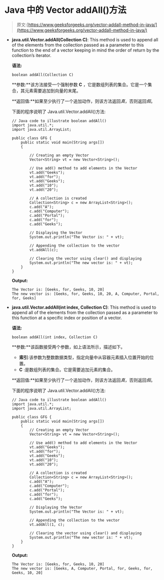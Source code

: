 # Java 中的 Vector addAll()方法

> 原文:[https://www.geeksforgeeks.org/vector-addall-method-in-java/](https://www.geeksforgeeks.org/vector-addall-method-in-java/)

*   **java.util.Vector.addAll(Collection C)**: This method is used to append all of the elements from the collection passed as a parameter to this function to the end of a vector keeping in mind the order of return by the collection’s iterator.

    **语法:**

    ```
    boolean addAll(Collection C)
    ```

    **参数:**该方法接受一个强制参数 **C** ，它是数组列表的集合。它是一个集合，其元素需要追加到向量的末尾。

    **返回值:**如果至少执行了一个追加动作，则该方法返回*真*，否则返回*假*。

    下面的程序说明了 Java.util.Vector.addAll()方法:

    ```
    // Java code to illustrate boolean addAll()
    import java.util.*;
    import java.util.ArrayList;

    public class GFG {
        public static void main(String args[])
        {

            // Creating an empty Vector
            Vector<String> vt = new Vector<String>();

            // Use add() method to add elements in the Vector
            vt.add("Geeks");
            vt.add("for");
            vt.add("Geeks");
            vt.add("10");
            vt.add("20");

            // A collection is created
            Collection<String> c = new ArrayList<String>();
            c.add("A");
            c.add("Computer");
            c.add("Portal");
            c.add("for");
            c.add("Geeks");

            // Displaying the Vector
            System.out.println("The Vector is: " + vt);

            // Appending the collection to the vector
            vt.addAll(c);

            // Clearing the vector using clear() and displaying
            System.out.println("The new vector is: " + vt);
        }
    }
    ```

    **Output:**

    ```
    The Vector is: [Geeks, for, Geeks, 10, 20]
    The new vector is: [Geeks, for, Geeks, 10, 20, A, Computer, Portal, for, Geeks]

    ```

*   **java.util.Vector.addAll(int index, Collection C)**: This method is used to append all of the elements from the collection passed as a parameter to this function at a specific index or position of a vector.

    **语法:**

    ```
    boolean addAll(int index, Collection C)
    ```

    **参数:**该函数接受两个参数，如上语法所示，描述如下。

    *   **索引**:该参数为整数数据类型，指定向量中从容器元素插入位置开始的位置。
    *   **C** :是数组列表的集合。它是需要追加元素的集合。

    **返回值:**如果至少执行了一个追加动作，则该方法返回*真*，否则返回*假*。

    下面的程序说明了 Java.util.Vector.addAll()方法:

    ```
    // Java code to illustrate boolean addAll()
    import java.util.*;
    import java.util.ArrayList;

    public class GFG {
        public static void main(String args[])
        {
            // Creating an empty Vector
            Vector<String> vt = new Vector<String>();

            // Use add() method to add elements in the Vector
            vt.add("Geeks");
            vt.add("for");
            vt.add("Geeks");
            vt.add("10");
            vt.add("20");

            // A collection is created
            Collection<String> c = new ArrayList<String>();
            c.add("A");
            c.add("Computer");
            c.add("Portal");
            c.add("for");
            c.add("Geeks");

            // Displaying the Vector
            System.out.println("The Vector is: " + vt);

            // Appending the collection to the vector
            vt.addAll(1, c);

            // Clearing the vector using clear() and displaying
            System.out.println("The new vector is: " + vt);
        }
    }
    ```

    **Output:**

    ```
    The Vector is: [Geeks, for, Geeks, 10, 20]
    The new vector is: [Geeks, A, Computer, Portal, for, Geeks, for, Geeks, 10, 20]

    ```
